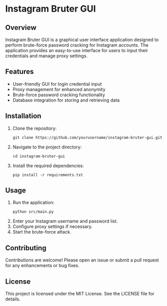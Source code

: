 # Instagram Bruter GUI

## Overview
Instagram Bruter GUI is a graphical user interface application designed to perform brute-force password cracking for Instagram accounts. The application provides an easy-to-use interface for users to input their credentials and manage proxy settings.

## Features
- User-friendly GUI for login credential input
- Proxy management for enhanced anonymity
- Brute-force password cracking functionality
- Database integration for storing and retrieving data

## Installation
1. Clone the repository:
   ```
   git clone https://github.com/yourusername/instagram-bruter-gui.git
   ```
2. Navigate to the project directory:
   ```
   cd instagram-bruter-gui
   ```
3. Install the required dependencies:
   ```
   pip install -r requirements.txt
   ```

## Usage
1. Run the application:
   ```
   python src/main.py
   ```
2. Enter your Instagram username and password list.
3. Configure proxy settings if necessary.
4. Start the brute-force attack.

## Contributing
Contributions are welcome! Please open an issue or submit a pull request for any enhancements or bug fixes.

## License
This project is licensed under the MIT License. See the LICENSE file for details.